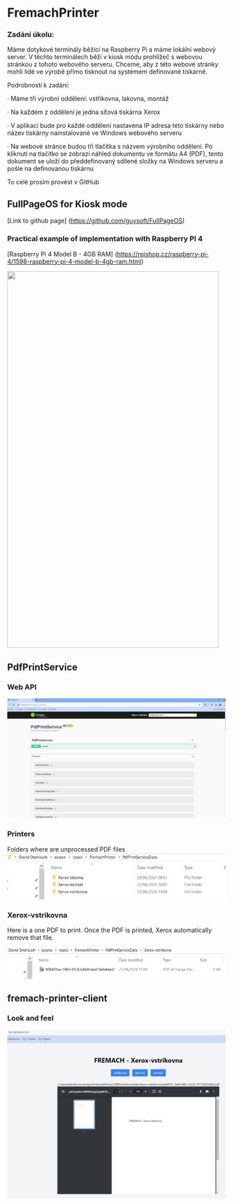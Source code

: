 # FremachPrinter

### Zadání úkolu:

Máme dotykové terminály běžící na Raspberry Pi a máme lokální webový server. V těchto terminálech běží v kiosk módu prohlížeč s webovou stránkou z tohoto webového serveru. Chceme, aby z této webové stránky mohli lidé ve výrobě přímo tisknout na systémem definované tiskárně.

Podrobnosti k zadání:

·  Máme tři výrobní oddělení: vstřikovna, lakovna, montáž

·  Na každém z oddělení je jedna síťová tiskárna Xerox

·  V aplikaci bude pro každé oddělení nastavena IP adresa této tiskárny nebo název tiskárny nainstalované ve Windows webového serveru

·  Na webové stránce budou tři tlačítka s názvem výrobního oddělení. Po kliknutí na tlačítko se zobrazí náhled dokumentu ve formátu A4 (PDF), tento dokument se uloží do předdefinovaný sdílené složky na Windows serveru a pošle na definovanou tiskárnu

To celé prosím provést v GitHub

## FullPageOS for Kiosk mode
[Link to github page] (https://github.com/guysoft/FullPageOS)

### Practical example of implementation with Raspberry PI 4
[Raspberry Pi 4 Model B - 4GB RAM] (https://rpishop.cz/raspberry-pi-4/1598-raspberry-pi-4-model-b-4gb-ram.html)

<img src="![url](https://github.com/ondrouchd/FremachPrinter/blob/master/realization.jpg)" width="487" height="867">

## PdfPrintService
### Web API
![Web API](https://github.com/ondrouchd/FremachPrinter/blob/master/PdfPrintService.jpg)

### Printers
Folders where are unprocessed PDF files
![Printers](https://github.com/ondrouchd/FremachPrinter/blob/master/printers.jpg)

### Xerox-vstrikovna
Here is a one PDF to print. Once the PDF is printed, Xerox automatically remove that file.

![Vstrikovna](https://github.com/ondrouchd/FremachPrinter/blob/master/vstrikovna.jpg)

## fremach-printer-client
### Look and feel
![React Client](https://github.com/ondrouchd/FremachPrinter/blob/master/client.jpg)




